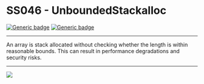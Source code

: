 # SS046 - UnboundedStackalloc

[![Generic badge](https://img.shields.io/badge/Severity-Warning-yellow.svg)](https://shields.io/) [![Generic badge](https://img.shields.io/badge/CodeFix-Yes-green.svg)](https://shields.io/)

---

An array is stack allocated without checking whether the length is within reasonable bounds. This can result in performance degradations and security risks.

---

![](./attachments/SS001.gif)
